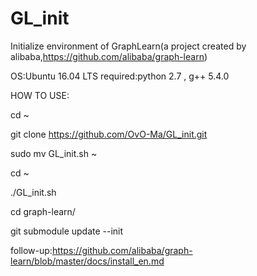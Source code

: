 # GL_init
Initialize environment of GraphLearn(a project created by alibaba,https://github.com/alibaba/graph-learn)

OS:Ubuntu 16.04 LTS
required:python 2.7 , g++ 5.4.0

HOW TO USE:

  cd ~

  git clone https://github.com/OvO-Ma/GL_init.git

  sudo mv GL_init.sh ~
  
  cd ~

  ./GL_init.sh

  cd graph-learn/

  git submodule update --init

follow-up:https://github.com/alibaba/graph-learn/blob/master/docs/install_en.md
